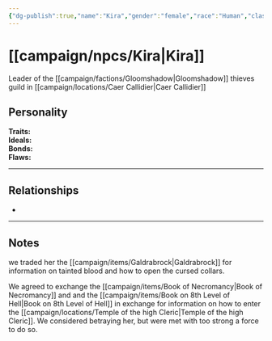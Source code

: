 ```yaml
---
{"dg-publish":true,"name":"Kira","gender":"female","race":"Human","class":"Wizard","level":null,"alignment":null,"background":null,"role":null,"status":null,"current_location":null,"affiliation":null,"first_appearance":null,"description":null,"tags":["character","npc"],"permalink":"/campaign/npcs/kira/","dgPassFrontmatter":true,"noteIcon":"","created":"2025-10-26T09:19:57.137-07:00","updated":"2025-10-27T13:38:12.081-07:00"}
---
```


# [[campaign/npcs/Kira\|Kira]]
Leader of the [[campaign/factions/Gloomshadow\|Gloomshadow]] thieves guild in [[campaign/locations/Caer Callidier\|Caer Callidier]]
## Personality
**Traits:**  
**Ideals:**  
**Bonds:**  
**Flaws:**  

---

## Relationships
- 

---

## Notes
we traded her the [[campaign/items/Galdrabrock\|Galdrabrock]] for information on tainted blood and how to open the cursed collars. 

We agreed to exchange the [[campaign/items/Book of Necromancy\|Book of Necromancy]] and and the [[campaign/items/Book on 8th Level of Hell\|Book on 8th Level of Hell]] in exchange for information on how to enter the [[campaign/locations/Temple of the high Cleric\|Temple of the high Cleric]]. We considered betraying her, but were met with too strong a force to do so. 

